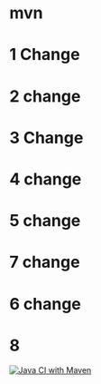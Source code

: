 # mvn
# 1 Change
# 2 change
# 3 Change
# 4 change
# 5 change
# 7 change
# 6 change
# 8


[![Java CI with Maven](https://github.com/ITadvocate/mvn/actions/workflows/maven.yml/badge.svg?branch=main)](https://github.com/ITadvocate/mvn/actions/workflows/maven.yml)
